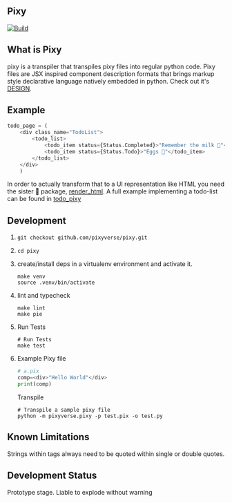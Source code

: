Pixy
------

[![Build](https://github.com/versionprime/pixy/actions/workflows/ci.yml/badge.svg)](https://github.com/versionprime/pixy/actions/workflows/ci.yml)

What is Pixy
---------------

pixy is a transpiler that transpiles pixy files into regular python code. Pixy files are JSX inspired component description formats that brings markup style declarative language natively embedded in python. Check out it's [DESIGN](https://github.com/pixyverse/pixy/blob/develop/DESIGN.md).

Example
--------

```python
todo_page = (
    <div class_name="TodoList">
        <todo_list>
            <todo_item status={Status.Completed}>"Remember the milk 🥛"</todo_item>
            <todo_item status={Status.Todo}>"Eggs 🥚"</todo_item>
        </todo_list>
    </div>
    )
```

In order to actually transform that to a UI representation like HTML you need the sister 👩 package, [render_html](https://github.com/pixyverse/render_html). A full example implementing a todo-list can be found in [todo_pixy](https://github.com/pixyverse/todo_pixy)

Development
-------------

1. ```git checkout github.com/pixyverse/pixy.git```
2.  ```cd pixy```
3.  create/install deps in a virtualenv environment and activate it.

    ```shell
    make venv
    source .venv/bin/activate
    ```
4. lint and typecheck
    ```shell
    make lint
    make pie
    ```

5.  Run Tests
    ```shell
    # Run Tests
    make test
    ```
6. Example Pixy file
    ```python
    # a.pix
    comp=<div>"Hello World"</div>
    print(comp)
    ```
    Transpile
    ```shell
    # Transpile a sample pixy file
    python -m pixyverse.pixy -p test.pix -o test.py
    ```

Known Limitations
-------------------
Strings within tags always need to be quoted within single or double quotes.

Development Status
--------------------

Prototype stage. Liable to explode without warning